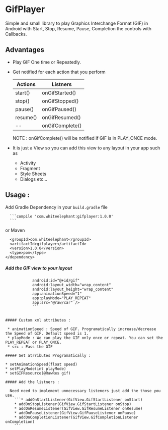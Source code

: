 # GifPlayer
Simple and small library to play Graphics Interchange Format (GIF) in Android with Start, Stop, Resume, Pause, Completion the controls with Callbacks.


## Advantages

   * Play GIF One time or Repeatedly.

   * Get notified for each action that you perform

      Actions | Listners
      ------------ | -------------
      start() | onGifStarted()
      stop() | onGifStopped()
      pause() | onGifPaused()
      resume() | onGifResumed()
       -- | onGifComplete()

      NOTE : onGifComplete() will be notified if GIF is in PLAY_ONCE mode.

   * It is just a View so you can add this view to any layout in your app such as 
     * Activity
     * Fragment
     * Style Sheets
     * Dialogs
     etc...


## Usage :

   Add Gradle Dependency in your `build.gradle` file

      ```compile 'com.whiteelephant:gifplayer:1.0.0'
      ```

   or Maven

   ```<dependency>
     <groupId>com.whiteelephant</groupId>
     <artifactId>gifplayer</artifactId>
     <version>1.0.0</version>
     <type>pom</type>
   </dependency>
   ```


##### Add the GIF view to your layout

   ```<com.whiteelephant.gifplayer.GifView
               android:id="@+id/gif"
               android:layout_width="wrap_content"
               android:layout_height="wrap_content"
               app:animationSpeed="1"
               app:playMode="PLAY_REPEAT"
               app:src="@raw/car" />
               ```
            
 
 ##### Custom xml attributes :
 
    * animationSpeed : Speed of GIF. Programatically increase/decrease the Speed of GIF. Default speed is 1.
    * playMode : We can play the GIF only once or repeat. You can set the PLAY_REPEAT or PLAY_ONCE.
    * src : Pass the GIF 
    
##### Set atrributes Programatically :

   * setAnimationSpeed(float speed)
   * setPlayMode(int playMode)
   * setGIFResource(@RawRes gif)
    
##### Add the listners :

     Need need to implement unnecessary listeners just add the those you use.
       ```* addOnStartListener(GifView.GifStartListener onStart)
       * addOnStopListener(GifView.GifStartListener onStop)
       * addOnResumeListener(GifView.GifResumeListener onResume)
       * addOnPauseListener(GifView.GifPauseListener onPause)
       * addOnCompletionListener(GifView.GifCompletionListener onCompletion)    
       ```

 

